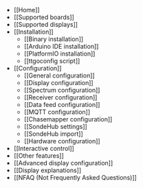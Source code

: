 * [[Home]]
* [[Supported boards]]
* [[Supported displays]]
* [[Installation]]
  * [[Binary installation]]
  * [[Arduino IDE installation]]
  * [[PlatformIO installation]]
  * [[ttgoconfig script]]
* [[Configuration]]
  * [[General configuration]]
  * [[Display configuration]]
  * [[Spectrum configuration]]
  * [[Receiver configuration]]
  * [[Data feed configuration]]
  * [[MQTT configuration]]
  * [[Chasemapper configuration]]
  * [[SondeHub settings]]
  * [[SondeHub import]]
  * [[Hardware configuration]]
* [[Interactive control]]
* [[Other features]]
* [[Advanced display configuration]]
* [[Display explanations]]
* [[NFAQ (Not Frequently Asked Questions)]]